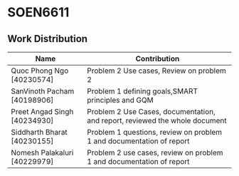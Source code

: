 # SOEN6611

## Work Distribution

| Name | Contribution |
|----------|----------|
| Quoc Phong Ngo [40230574] | Problem 2 Use cases, Review on problem 2 |
| SanVinoth Pacham [40198906] | Problem 1 defining goals,SMART principles and GQM |
|Preet Angad Singh [40234930] | Problem 2 Use Cases, documentation, and report, reviewed the whole document |
| Siddharth Bharat [40230155] | Problem 1 questions, review on problem 1 and documentation of report|
|Nomesh Palakaluri [40229979] | Problem 2 use cases, review on problem 1 and documentation of report |

